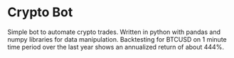 # Crypto Bot

Simple bot to automate crypto trades. Written in python with pandas and numpy libraries for data manipulation. Backtesting for BTCUSD on 1 minute time period over the last year shows an annualized return of about 444%.
